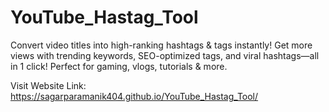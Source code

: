 # YouTube_Hastag_Tool
Convert video titles into high-ranking hashtags &amp; tags instantly! Get more views with trending keywords, SEO-optimized tags, and viral hashtags—all in 1 click! Perfect for gaming, vlogs, tutorials &amp; more.


Visit Website Link: https://sagarparamanik404.github.io/YouTube_Hastag_Tool/
